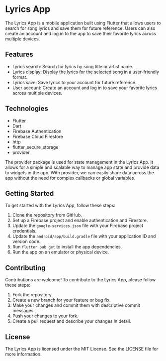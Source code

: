 # Lyrics App

The Lyrics App is a mobile application built using Flutter that allows users to search for song lyrics and save them for future reference. Users can also create an account and log in to the app to save their favorite lyrics across multiple devices.

## Features

- Lyrics search: Search for lyrics by song title or artist name.
- Lyrics display: Display the lyrics for the selected song in a user-friendly format.
- Lyrics save: Save lyrics to your account for future reference.
- User account: Create an account and log in to save your favorite lyrics across multiple devices.

## Technologies

- Flutter
- Dart
- Firebase Authentication
- Firebase Cloud Firestore
- http
- flutter_secure_storage
- provider

The provider package is used for state management in the Lyrics App. It allows for a simple and scalable way to manage app state and provide data to widgets in the app. With provider, we can easily share data across the app without the need for complex callbacks or global variables.

## Getting Started

To get started with the Lyrics App, follow these steps:

1. Clone the repository from GitHub.
2. Set up a Firebase project and enable authentication and Firestore.
3. Update the `google-services.json` file with your Firebase project credentials.
4. Update the `android/app/build.gradle` file with your application ID and version code.
5. Run `flutter pub get` to install the app dependencies.
6. Run the app on an emulator or physical device.

## Contributing

Contributions are welcome! To contribute to the Lyrics App, please follow these steps:

1. Fork the repository.
2. Create a new branch for your feature or bug fix.
3. Make your changes and commit them with descriptive commit messages.
4. Push your changes to your fork.
5. Create a pull request and describe your changes in detail.

## License

The Lyrics App is licensed under the MIT License. See the LICENSE file for more information.
